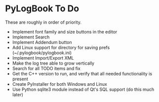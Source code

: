 # PyLogBook To Do

These are roughly in order of priority.

- Implement font family and size buttons in the editor
- Implement Search
- Implement Addendum button
- Add Linux support for directory for saving prefs (~/.pylogbook/pylogbook.ini)
- Implement Import/Export XML
- Make the log tree able to grow vertically
- Search for all TODO items and fix
- Get the C++ version to run, and verify that all needed functionality is present
- Create PyInstaller for both Windows and Linux
- Use Python sqlite3 module instead of Qt's SQL support (do this much later)
